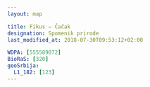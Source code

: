 ```yaml
---
layout: map

title: Fikus – Čačak
designation: Spomenik prirode
last_modified_at: 2018-07-30T09:53:12+02:00

WDPA: [555589072]
BioRaS: [320]
geoSrbija:
  L1_182: [123]
---
```

